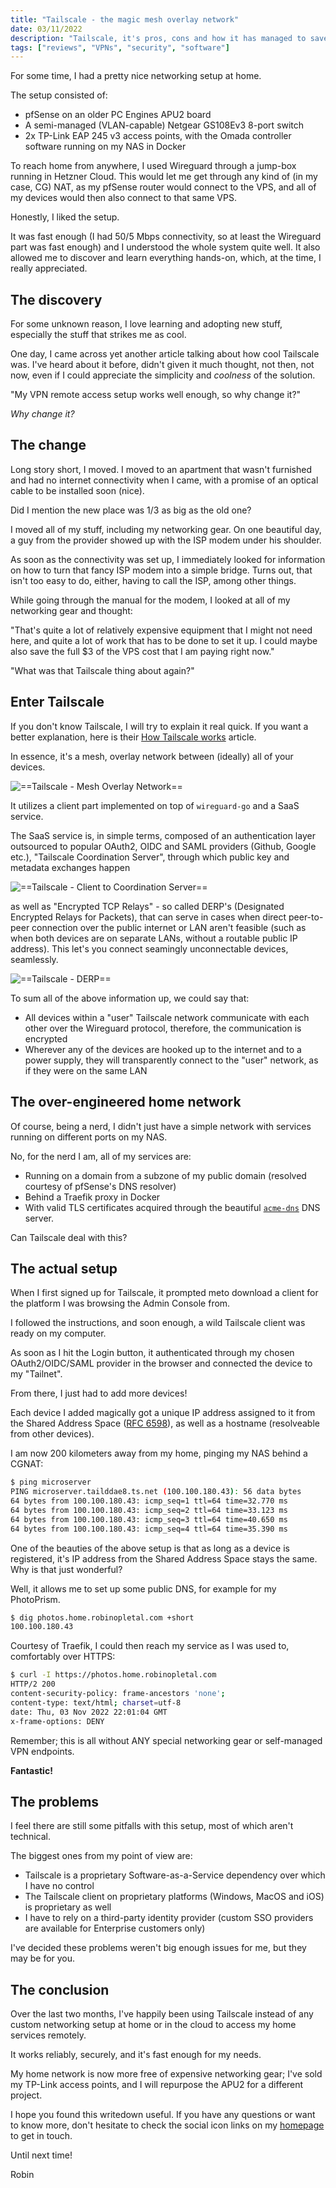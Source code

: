 ```yaml
---
title: "Tailscale - the magic mesh overlay network"
date: 03/11/2022
description: "Tailscale, it's pros, cons and how it has managed to save me time and effort."
tags: ["reviews", "VPNs", "security", "software"]
---
```


For some time, I had a pretty nice networking setup at home.

The setup consisted of:

- pfSense on an older PC Engines APU2 board
- A semi-managed (VLAN-capable) Netgear GS108Ev3 8-port switch
- 2x TP-Link EAP 245 v3 access points, with the Omada controller software running on my NAS in Docker

To reach home from anywhere, I used Wireguard through a jump-box running in Hetzner Cloud. This would let me get through any kind of (in my case, CG) NAT, as my pfSense router would connect to the VPS, and all of my devices would then also connect to that same VPS.

Honestly, I liked the setup.

It was fast enough (I had 50/5 Mbps connectivity, so at least the Wireguard part was fast enough) and I understood the whole system quite well. It also allowed me to discover and learn everything hands-on, which, at the time, I really appreciated.

## The discovery

For some unknown reason, I love learning and adopting new stuff, especially the stuff that strikes me as cool.

One day, I came across yet another article talking about how cool Tailscale was. I've heard about it before, didn't given it much thought, not then, not now, even if I could appreciate the simplicity and _coolness_ of the solution.

"My VPN remote access setup works well enough, so why change it?"

_Why change it?_

## The change

Long story short, I moved. I moved to an apartment that wasn't furnished and had no internet connectivity when I came, with a promise of an optical cable to be installed soon (nice).

Did I mention the new place was 1/3 as big as the old one?

I moved all of my stuff, including my networking gear. On one beautiful day, a guy from the provider showed up with the ISP modem under his shoulder.

As soon as the connectivity was set up, I immediately looked for information on how to turn that fancy ISP modem into a simple bridge. Turns out, that isn't too easy to do, either, having to call the ISP, among other things.

While going through the manual for the modem, I looked at all of my networking gear and thought:

"That's quite a lot of relatively expensive equipment that I might not need here, and quite a lot of work that has to be done to set it up. I could maybe also save the full $3 of the VPS cost that I am paying right now."

"What was that Tailscale thing about again?"

## Enter Tailscale

If you don't know Tailscale, I will try to explain it real quick. If you want a better explanation, here is their [How Tailscale works](https://tailscale.com/blog/how-tailscale-works) article.

In essence, it's a mesh, overlay network between (ideally) all of your devices.

![==Tailscale - Mesh Overlay Network==](../../images/tailscale/mesh.png)

It utilizes a client part implemented on top of `wireguard-go` and a SaaS service.

The SaaS service is, in simple terms, composed of an authentication layer outsourced to popular OAuth2, OIDC and SAML providers (Github, Google etc.), "Tailscale Coordination Server", through which public key and metadata exchanges happen

![==Tailscale - Client to Coordination Server==](../../images/tailscale/coordination.png)

as well as "Encrypted TCP Relays" - so called DERP's (Designated Encrypted Relays for Packets), that can serve in cases when direct peer-to-peer connection over the public internet or LAN aren't feasible (such as when both devices are on separate LANs, without a routable public IP address). This let's you connect seamingly unconnectable devices, seamlessly.

![==Tailscale - DERP==](../../images/tailscale/derp.png)

To sum all of the above information up, we could say that:

- All devices within a "user" Tailscale network communicate with each other over the Wireguard protocol, therefore, the communication is encrypted
- Wherever any of the devices are hooked up to the internet and to a power supply, they will transparently connect to the "user" network, as if they were on the same LAN

## The over-engineered home network

Of course, being a nerd, I didn't just have a simple network with services running on different ports on my NAS.

No, for the nerd I am, all of my services are:

- Running on a domain from a subzone of my public domain (resolved courtesy of pfSense's DNS resolver)
- Behind a Traefik proxy in Docker
- With valid TLS certificates acquired through the beautiful [`acme-dns`](https://github.com/joohoi/acme-dns) DNS server.

Can Tailscale deal with this?

## The actual setup

When I first signed up for Tailscale, it prompted meto download a client for the platform I was browsing the Admin Console from.

I followed the instructions, and soon enough, a wild Tailscale client was ready on my computer.

As soon as I hit the Login button, it authenticated through my chosen OAuth2/OIDC/SAML provider in the browser and connected the device to my "Tailnet".

From there, I just had to add more devices!

Each device I added magically got a unique IP address assigned to it from the Shared Address Space ([RFC 6598](https://www.rfc-editor.org/rfc/rfc6598)), as well as a hostname (resolveable from other devices).

I am now 200 kilometers away from my home, pinging my NAS behind a CGNAT:

```bash
$ ping microserver
PING microserver.tailddae8.ts.net (100.100.180.43): 56 data bytes
64 bytes from 100.100.180.43: icmp_seq=1 ttl=64 time=32.770 ms
64 bytes from 100.100.180.43: icmp_seq=2 ttl=64 time=33.123 ms
64 bytes from 100.100.180.43: icmp_seq=3 ttl=64 time=40.650 ms
64 bytes from 100.100.180.43: icmp_seq=4 ttl=64 time=35.390 ms
```

One of the beauties of the above setup is that as long as a device is registered, it's IP address from the Shared Address Space stays the same. Why is that just wonderful?

Well, it allows me to set up some public DNS, for example for my PhotoPrism.

```bash
$ dig photos.home.robinopletal.com +short
100.100.180.43
```

Courtesy of Traefik, I could then reach my service as I was used to, comfortably over HTTPS:

```bash
$ curl -I https://photos.home.robinopletal.com
HTTP/2 200
content-security-policy: frame-ancestors 'none';
content-type: text/html; charset=utf-8
date: Thu, 03 Nov 2022 22:01:04 GMT
x-frame-options: DENY
```

Remember; this is all without ANY special networking gear or self-managed VPN endpoints.

**Fantastic!**

## The problems

I feel there are still some pitfalls with this setup, most of which aren't technical.

The biggest ones from my point of view are:

- Tailscale is a proprietary Software-as-a-Service dependency over which I have no control
- The Tailscale client on proprietary platforms (Windows, MacOS and iOS) is proprietary as well
- I have to rely on a third-party identity provider (custom SSO providers are available for Enterprise customers only)

I've decided these problems weren't big enough issues for me, but they may be for you.

## The conclusion

Over the last two months, I've happily been using Tailscale instead of any custom networking setup at home or in the cloud to access my home services remotely.

It works reliably, securely, and it's fast enough for my needs.

My home network is now more free of expensive networking gear; I've sold my TP-Link access points, and I will repurpose the APU2 for a different project.

I hope you found this writedown useful. If you have any questions or want to know more, don't hesitate to check the social icon links on my [homepage](https://robinopletal.com) to get in touch.

Until next time!

Robin
